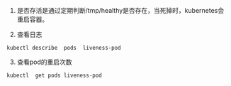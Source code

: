 1. 是否存活是通过定期判断/tmp/healthy是否存在，当死掉时，kubernetes会重启容器。

2. 查看日志

```
kubectl describe  pods  liveness-pod
```
3. 查看pod的重启次数

```
kubectl  get pods liveness-pod
```